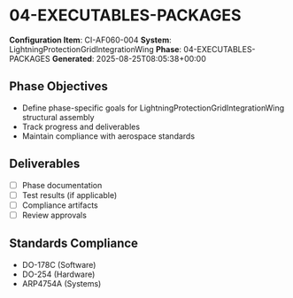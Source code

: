 # 04-EXECUTABLES-PACKAGES

**Configuration Item**: CI-AF060-004
**System**: LightningProtectionGridIntegrationWing
**Phase**: 04-EXECUTABLES-PACKAGES
**Generated**: 2025-08-25T08:05:38+00:00

## Phase Objectives
- Define phase-specific goals for LightningProtectionGridIntegrationWing structural assembly
- Track progress and deliverables
- Maintain compliance with aerospace standards

## Deliverables
- [ ] Phase documentation
- [ ] Test results (if applicable)
- [ ] Compliance artifacts
- [ ] Review approvals

## Standards Compliance
- DO-178C (Software)
- DO-254 (Hardware)
- ARP4754A (Systems)

